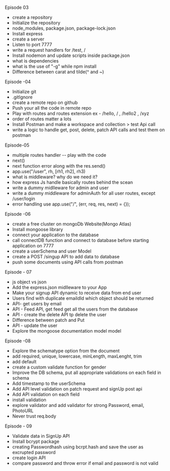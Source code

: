 Episode 03
- create a repository
- Initialize the repository 
- node_modules, package.json, package-lock.json
- Install express
- create a server
- Listen to port 7777
- write a request handlers for /test, /
- Install nodemon and update scripts inside package.json
- what is dependencies
- what is the use of "-g" while npm install
- Difference between carat and tilde(^ and ~)


Episode -04
- Initialize git
- .gitIgnore
- create a remote repo on github
- Push your all the code in remote repo
- Play with routes and routes extension ex - /hello, / , /hello2 , /xyz
- order of routes matter a lots
- Install Postman and make a workspace and collection > test Api call
- write a logic to handle get, post, delete, patch API calls and test them on postman


Episode-05
- multiple routes handler -- play with the code
- next()
- next function error along with the res.send()
- app.use("/user", rh, [rh1, rh2], rh3)
- what is middleware? why do we need it?
- how express Js handle basically routes behind the scean
- write a dummy midlleware for admin and user
- write a dummy middleware for adminAuth for all user routes, except  /user/login
- error handling use app.use("/", (err, req, res, next) = {});


Episode -06
- create a free cluster on mongoDb Website(Mongo Atlas)
- Install mongoose library
- connect your application to the database 
- call connectDB function and connect to database before starting application on 7777
- create a userSchema and user Model
- create a POST /singup API to add data to database
- push some documents using API calls from postman 


Episode - 07
- js object vs json
- Add the express.json midlleware to your App
- Make your signup API dynamic to receive data from end user
- Users find with duplicate emaildId which object should be returned 
- API- get users by email
- API - Feed API, get feed get all the users from the database
- API - create the delete API tp delete the user
- Difference between patch and Put
- API - update the user
- Explore the mongoose documentation model model


Episode -08
- Explore the schematype option from the document
- add required, unique, lowercase, minLength, maxLenght, trim 
- add default
- create a custom validate function for gender
- Improve the DB schema, put all appropriate validations on each field in schema
- Add timestamp to the userSchema
- Add API level validation on patch request and signUp post api
- Add API validation on each field
- install validation
- explore validator and add validator for strong Password, email, PhotoURL
- Never trust req.body


Episode - 09
- Validate data in SignUp API
- Install bcrypt package 
- creating Passwordhash using bcrpt.hash and save the user as excrupted password
- create login API
- compare password and throw error if email and password is not valid
